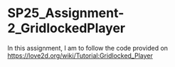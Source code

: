 # SP25_Assignment-2_GridlockedPlayer
In this assignment, I am to follow the code provided on https://love2d.org/wiki/Tutorial:Gridlocked_Player

